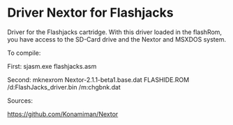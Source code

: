# Driver Nextor for Flashjacks

Driver for the Flashjacks cartridge.
With this driver loaded in the flashRom, you have access to the SD-Card drive and the Nextor and MSXDOS system.

To compile:

First:
sjasm.exe flashjacks.asm

Second:
mknexrom Nextor-2.1.1-beta1.base.dat FLASHIDE.ROM /d:FlashJacks_driver.bin /m:chgbnk.dat



Sources:

https://github.com/Konamiman/Nextor
